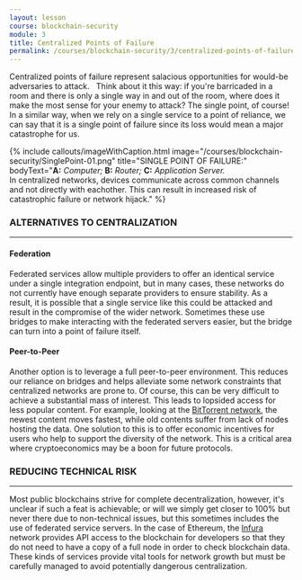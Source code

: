 ```yaml
---
layout: lesson
course: blockchain-security
module: 3
title: Centralized Points of Failure
permalink: /courses/blockchain-security/3/centralized-points-of-failure/
---
```

<span class="openingParagraph">Centralized points of failure represent salacious opportunities for would-be adversaries to attack. </span>&nbsp;
Think about it this way: if you're barricaded in a room and there is only a single way in and out of the room, where does it make the most sense for your enemy to attack? The single point, of course! In a similar way, when we rely on a single service to a point of reliance, we can say that it is a single point of failure since its loss would mean a major catastrophe for us.

{% include callouts/imageWithCaption.html
	image="/courses/blockchain-security/SinglePoint-01.png"
	title="SINGLE POINT OF FAILURE:"
	bodyText="<b>A:</b> <i>Computer;</i> <b>B:</b> <i>Router;</i> <b>C:</b> <i>Application Server.</i><br>In centralized networks, devices communicate across common channels and not directly with eachother. This can result in increased risk of catastrophic failure or network hijack."
%}

<h3>ALTERNATIVES TO CENTRALIZATION</h3>
<hr />

<h4>Federation</h4>
Federated services allow multiple providers to offer an identical service under a single integration endpoint, but in many cases, these networks do not currently have enough separate providers to ensure stability. As a result, it is possible that a single service like this could be attacked and result in the compromise of the wider network. Sometimes these use bridges to make interacting with the federated servers easier, but the bridge can turn into a point of failure itself.
<h4>Peer-to-Peer</h4>
Another option is to leverage a full peer-to-peer environment. This reduces our reliance on bridges and helps alleviate some network constraints that centralized networks are prone to. Of course, this can be very difficult to achieve a substantial mass of interest. This leads to lopsided access for less popular content. For example, looking at the <a href="https://en.wikipedia.org/wiki/BitTorrent">BitTorrent network</a>, the newest content moves fastest, while old contents suffer from lack of nodes hosting the data. One solution to this is to offer economic incentives for users who help to support the diversity of the network. This is a critical area where cryptoeconomics may be a boon for future protocols.

<h3>REDUCING TECHNICAL RISK</h3>
<hr />

Most public blockchains strive for complete decentralization, however, it's unclear if such a feat is achievable; or will we simply get closer to 100% but never there due to non-technical issues, but this sometimes includes the use of federated service servers. In the case of Ethereum, the <a href="https://infura.io/">Infura</a> network provides API access to the blockchain for developers so that they do not need to have a copy of a full node in order to check blockchain data. These kinds of services provide vital tools for network growth but must be carefully managed to avoid potentially dangerous centralization.

